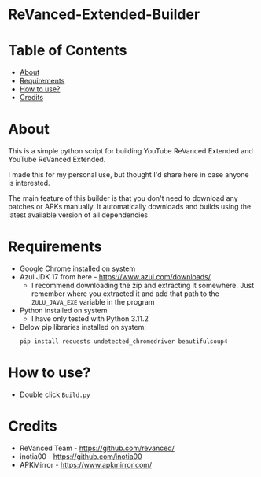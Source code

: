 # **ReVanced-Extended-Builder**

# Table of Contents
- [About](#about)
- [Requirements](#requirements)
- [How to use?](#how-to-use)
- [Credits](#credits)

# About

This is a simple python script for building YouTube ReVanced Extended and YouTube ReVanced Extended.

I made this for my personal use, but thought I'd share here in case anyone is interested.

The main feature of this builder is that you don't need to download any patches or APKs manually. It automatically downloads and builds using the latest available version of all dependencies

# Requirements

* Google Chrome installed on system
* Azul JDK 17 from here - https://www.azul.com/downloads/
  * I recommend downloading the zip and extracting it somewhere. Just remember where you extracted it and add that path to the `ZULU_JAVA_EXE` variable in the program
* Python installed on system
  * I have only tested with Python 3.11.2
* Below pip libraries installed on system:
    ```
	pip install requests undetected_chromedriver beautifulsoup4
	```
# How to use?

* Double click `Build.py`

# Credits

* ReVanced Team - https://github.com/revanced/
* inotia00 - https://github.com/inotia00
* APKMirror - https://www.apkmirror.com/
